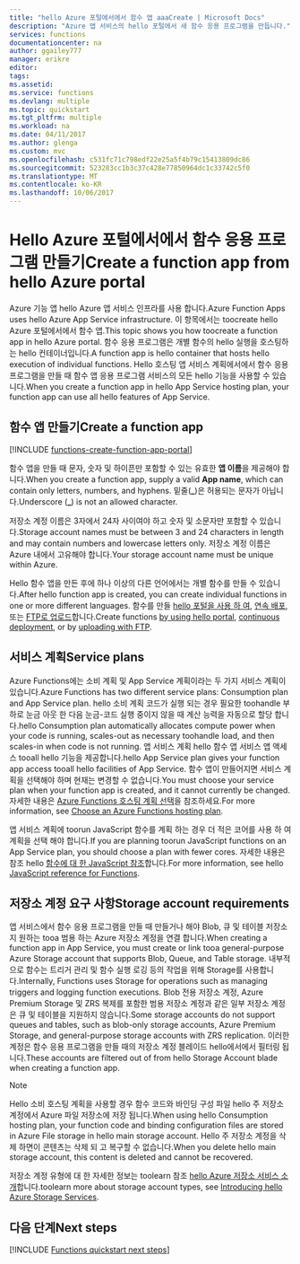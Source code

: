 ```yaml
---
title: "hello Azure 포털에서에서 함수 앱 aaaCreate | Microsoft Docs"
description: "Azure 앱 서비스의 hello 포털에서 새 함수 응용 프로그램을 만듭니다."
services: functions
documentationcenter: na
author: ggailey777
manager: erikre
editor: 
tags: 
ms.assetid: 
ms.service: functions
ms.devlang: multiple
ms.topic: quickstart
ms.tgt_pltfrm: multiple
ms.workload: na
ms.date: 04/11/2017
ms.author: glenga
ms.custom: mvc
ms.openlocfilehash: c531fc71c798edf22e25a5f4b79c15413809dc86
ms.sourcegitcommit: 523283cc1b3c37c428e77850964dc1c33742c5f0
ms.translationtype: MT
ms.contentlocale: ko-KR
ms.lasthandoff: 10/06/2017
---
```

# <a name="create-a-function-app-from-hello-azure-portal"></a><span data-ttu-id="15b88-103">Hello Azure 포털에서에서 함수 응용 프로그램 만들기</span><span class="sxs-lookup"><span data-stu-id="15b88-103">Create a function app from hello Azure portal</span></span>

<span data-ttu-id="15b88-104">Azure 기능 앱 hello Azure 앱 서비스 인프라를 사용 합니다.</span><span class="sxs-lookup"><span data-stu-id="15b88-104">Azure Function Apps uses hello Azure App Service infrastructure.</span></span> <span data-ttu-id="15b88-105">이 항목에서는 toocreate hello Azure 포털에서에서 함수 앱.</span><span class="sxs-lookup"><span data-stu-id="15b88-105">This topic shows you how toocreate a function app in hello Azure portal.</span></span> <span data-ttu-id="15b88-106">함수 응용 프로그램은 개별 함수의 hello 실행을 호스팅하는 hello 컨테이너입니다.</span><span class="sxs-lookup"><span data-stu-id="15b88-106">A function app is hello container that hosts hello execution of individual functions.</span></span> <span data-ttu-id="15b88-107">Hello 호스팅 앱 서비스 계획에서에서 함수 응용 프로그램을 만들 때 함수 앱 응용 프로그램 서비스의 모든 hello 기능을 사용할 수 있습니다.</span><span class="sxs-lookup"><span data-stu-id="15b88-107">When you create a function app in hello App Service hosting plan, your function app can use all hello features of App Service.</span></span>

## <a name="create-a-function-app"></a><span data-ttu-id="15b88-108">함수 앱 만들기</span><span class="sxs-lookup"><span data-stu-id="15b88-108">Create a function app</span></span>

[!INCLUDE [functions-create-function-app-portal](../../includes/functions-create-function-app-portal.md)]

<span data-ttu-id="15b88-109">함수 앱을 만들 때 문자, 숫자 및 하이픈만 포함할 수 있는 유효한 **앱 이름**을 제공해야 합니다.</span><span class="sxs-lookup"><span data-stu-id="15b88-109">When you create a function app, supply a valid **App name**, which can contain only letters, numbers, and hyphens.</span></span> <span data-ttu-id="15b88-110">밑줄(**_**)은 허용되는 문자가 아닙니다.</span><span class="sxs-lookup"><span data-stu-id="15b88-110">Underscore (**_**) is not an allowed character.</span></span>

<span data-ttu-id="15b88-111">저장소 계정 이름은 3자에서 24자 사이여야 하고 숫자 및 소문자만 포함할 수 있습니다.</span><span class="sxs-lookup"><span data-stu-id="15b88-111">Storage account names must be between 3 and 24 characters in length and may contain numbers and lowercase letters only.</span></span> <span data-ttu-id="15b88-112">저장소 계정 이름은 Azure 내에서 고유해야 합니다.</span><span class="sxs-lookup"><span data-stu-id="15b88-112">Your storage account name must be unique within Azure.</span></span> 

<span data-ttu-id="15b88-113">Hello 함수 앱을 만든 후에 하나 이상의 다른 언어에서는 개별 함수를 만들 수 있습니다.</span><span class="sxs-lookup"><span data-stu-id="15b88-113">After hello function app is created, you can create individual functions in one or more different languages.</span></span> <span data-ttu-id="15b88-114">함수를 만들 [hello 포털을 사용 하 여](functions-create-first-azure-function.md#create-function), [연속 배포](functions-continuous-deployment.md), 또는 [FTP로 업로드](https://github.com/projectkudu/kudu/wiki/Accessing-files-via-ftp)합니다.</span><span class="sxs-lookup"><span data-stu-id="15b88-114">Create functions [by using hello portal](functions-create-first-azure-function.md#create-function), [continuous deployment](functions-continuous-deployment.md), or by [uploading with FTP](https://github.com/projectkudu/kudu/wiki/Accessing-files-via-ftp).</span></span>

## <a name="service-plans"></a><span data-ttu-id="15b88-115">서비스 계획</span><span class="sxs-lookup"><span data-stu-id="15b88-115">Service plans</span></span>

<span data-ttu-id="15b88-116">Azure Functions에는 소비 계획 및 App Service 계획이라는 두 가지 서비스 계획이 있습니다.</span><span class="sxs-lookup"><span data-stu-id="15b88-116">Azure Functions has two different service plans: Consumption plan and App Service plan.</span></span> <span data-ttu-id="15b88-117">hello 소비 계획 코드가 실행 되는 경우 필요한 toohandle 부하로 눈금 아웃 한 다음 눈금-코드 실행 중이지 않을 때 계산 능력을 자동으로 할당 합니다.</span><span class="sxs-lookup"><span data-stu-id="15b88-117">hello Consumption plan automatically allocates compute power when your code is running, scales-out as necessary toohandle load, and then scales-in when code is not running.</span></span> <span data-ttu-id="15b88-118">앱 서비스 계획 hello 함수 앱 서비스 앱 액세스 tooall hello 기능을 제공합니다.</span><span class="sxs-lookup"><span data-stu-id="15b88-118">hello App Service plan gives your function app access tooall hello facilities of App Service.</span></span> <span data-ttu-id="15b88-119">함수 앱이 만들어지면 서비스 계획을 선택해야 하며 현재는 변경할 수 없습니다.</span><span class="sxs-lookup"><span data-stu-id="15b88-119">You must choose your service plan when your function app is created, and it cannot currently be changed.</span></span> <span data-ttu-id="15b88-120">자세한 내용은 [Azure Functions 호스팅 계획 선택](functions-scale.md)을 참조하세요.</span><span class="sxs-lookup"><span data-stu-id="15b88-120">For more information, see [Choose an Azure Functions hosting plan](functions-scale.md).</span></span>

<span data-ttu-id="15b88-121">앱 서비스 계획에 toorun JavaScript 함수를 계획 하는 경우 더 적은 코어를 사용 하 여 계획을 선택 해야 합니다.</span><span class="sxs-lookup"><span data-stu-id="15b88-121">If you are planning toorun JavaScript functions on an App Service plan, you should choose a plan with fewer cores.</span></span> <span data-ttu-id="15b88-122">자세한 내용은 참조 hello [함수에 대 한 JavaScript 참조](functions-reference-node.md#choose-single-core-app-service-plans)합니다.</span><span class="sxs-lookup"><span data-stu-id="15b88-122">For more information, see hello [JavaScript reference for Functions](functions-reference-node.md#choose-single-core-app-service-plans).</span></span>

<a name="storage-account-requirements"></a>

## <a name="storage-account-requirements"></a><span data-ttu-id="15b88-123">저장소 계정 요구 사항</span><span class="sxs-lookup"><span data-stu-id="15b88-123">Storage account requirements</span></span>

<span data-ttu-id="15b88-124">앱 서비스에서 함수 응용 프로그램을 만들 때 만들거나 해야 Blob, 큐 및 테이블 저장소 지 원하는 tooa 범용 하는 Azure 저장소 계정을 연결 합니다.</span><span class="sxs-lookup"><span data-stu-id="15b88-124">When creating a function app in App Service, you must create or link tooa general-purpose Azure Storage account that supports Blob, Queue, and Table storage.</span></span> <span data-ttu-id="15b88-125">내부적으로 함수는 트리거 관리 및 함수 실행 로깅 등의 작업을 위해 Storage를 사용합니다.</span><span class="sxs-lookup"><span data-stu-id="15b88-125">Internally, Functions uses Storage for operations such as managing triggers and logging function executions.</span></span> <span data-ttu-id="15b88-126">Blob 전용 저장소 계정, Azure Premium Storage 및 ZRS 복제를 포함한 범용 저장소 계정과 같은 일부 저장소 계정은 큐 및 테이블을 지원하지 않습니다.</span><span class="sxs-lookup"><span data-stu-id="15b88-126">Some storage accounts do not support queues and tables, such as blob-only storage accounts, Azure Premium Storage, and general-purpose storage accounts with ZRS replication.</span></span> <span data-ttu-id="15b88-127">이러한 계정은 함수 응용 프로그램을 만들 때의 저장소 계정 블레이드 hello에서에서 필터링 됩니다.</span><span class="sxs-lookup"><span data-stu-id="15b88-127">These accounts are filtered out of from hello Storage Account blade when creating a function app.</span></span>

>[!NOTE]
><span data-ttu-id="15b88-128">Hello 소비 호스팅 계획을 사용할 경우 함수 코드와 바인딩 구성 파일 hello 주 저장소 계정에서 Azure 파일 저장소에 저장 됩니다.</span><span class="sxs-lookup"><span data-stu-id="15b88-128">When using hello Consumption hosting plan, your function code and binding configuration files are stored in Azure File storage in hello main storage account.</span></span> <span data-ttu-id="15b88-129">Hello 주 저장소 계정을 삭제 하면이 콘텐츠는 삭제 되 고 복구할 수 없습니다.</span><span class="sxs-lookup"><span data-stu-id="15b88-129">When you delete hello main storage account, this content is deleted and cannot be recovered.</span></span>

<span data-ttu-id="15b88-130">저장소 계정 유형에 대 한 자세한 정보는 toolearn 참조 [hello Azure 저장소 서비스 소개](../storage/common/storage-introduction.md#introducing-the-azure-storage-services)합니다.</span><span class="sxs-lookup"><span data-stu-id="15b88-130">toolearn more about storage account types, see [Introducing hello Azure Storage Services](../storage/common/storage-introduction.md#introducing-the-azure-storage-services).</span></span> 

## <a name="next-steps"></a><span data-ttu-id="15b88-131">다음 단계</span><span class="sxs-lookup"><span data-stu-id="15b88-131">Next steps</span></span>

[!INCLUDE [Functions quickstart next steps](../../includes/functions-quickstart-next-steps.md)]



